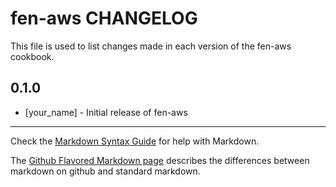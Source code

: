 fen-aws CHANGELOG
=================

This file is used to list changes made in each version of the fen-aws cookbook.

0.1.0
-----
- [your_name] - Initial release of fen-aws

- - -
Check the [Markdown Syntax Guide](http://daringfireball.net/projects/markdown/syntax) for help with Markdown.

The [Github Flavored Markdown page](http://github.github.com/github-flavored-markdown/) describes the differences between markdown on github and standard markdown.
